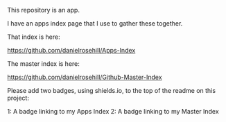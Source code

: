 This repository is an app.

I have an apps index page that I use to gather these together.

That index is here:

https://github.com/danielrosehill/Apps-Index

The master index is here:

https://github.com/danielrosehill/Github-Master-Index

Please add two badges, using shields.io, to the top of the readme on this project:

1: A badge linking to my Apps Index
2: A badge linking to my Master Index

